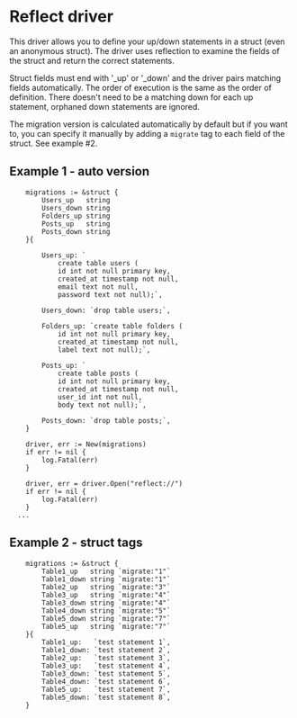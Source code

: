 # Reflect driver

This driver allows you to define your up/down statements in a struct (even an anonymous struct). The driver uses reflection to examine the fields of the struct and return the correct statements.

Struct fields must end with '_up' or '_down' and the driver pairs matching fields automatically. The order of execution is the same as the order of definition. There doesn't need to be a matching down for each up statement, orphaned down statements are ignored.

The migration version is calculated automatically by default but if you want to, you can specify it manually by adding a `migrate` tag to each field of the struct. See example #2.

## Example 1 - auto version

```
	migrations := &struct {
		Users_up   string
		Users_down string
		Folders_up string
		Posts_up   string
		Posts_down string
	}{

		Users_up: `
			create table users (
			id int not null primary key,
			created_at timestamp not null,
			email text not null,
			password text not null);`,

		Users_down: `drop table users;`,

		Folders_up: `create table folders (
			id int not null primary key,
			created_at timestamp not null,
			label text not null);`,

		Posts_up: `
			create table posts (
			id int not null primary key,
			created_at timestamp not null,
			user_id int not null,
			body text not null);`,

		Posts_down: `drop table posts;`,
	}

	driver, err := New(migrations)
	if err != nil {
		log.Fatal(err)
	}

	driver, err = driver.Open("reflect://")
	if err != nil {
		log.Fatal(err)
	}
  ...

```

## Example 2 - struct tags

```
	migrations := &struct {
		Table1_up   string `migrate:"1"`
		Table1_down string `migrate:"1"`
		Table2_up   string `migrate:"3"`
		Table3_up   string `migrate:"4"`
		Table3_down string `migrate:"4"`
		Table4_down string `migrate:"5"`
		Table5_down string `migrate:"7"`
		Table5_up   string `migrate:"7"`
	}{
		Table1_up:   `test statement 1`,
		Table1_down: `test statement 2`,
		Table2_up:   `test statement 3`,
		Table3_up:   `test statement 4`,
		Table3_down: `test statement 5`,
		Table4_down: `test statement 6`,
		Table5_up:   `test statement 7`,
		Table5_down: `test statement 8`,
	}
```